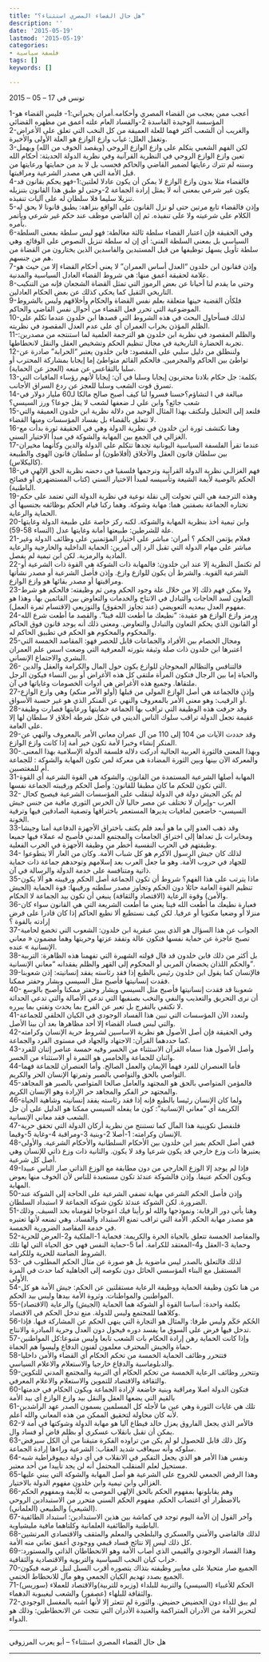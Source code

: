```yaml
---
title: "هل حال القضاء المصري استثناء؟"
description: ''
date: '2015-05-19'
lastmod: '2015-05-19'
categories:
- فلسفة سياسية
tags: []
keywords: []

---
```

تونس في 17 – 05 – 2015



1-أعجب ممن يعجب من القضاء المصري وأحكامه.أمران يحيراني:1- فليس القضاء هو المؤسسة الوحيدة الفاسدة 2-والفساد العام علته أعمق من مظهره القضائي  
2-والغريب أن الشعب أكثر فهما للعلة العميقة من كل النخب التي تعلق على الأعراض وتغفل العلل: غياب وازع الوازع هو العلة الأولى والأخيرة.  
3-لكن الفهم الشعبي يتكلم على وازع الوازع الروحي (ويقصد الخوف من الله) ويهمل تعين وازع الوازع الروحي في النظرية القرآنية وفي نظرية الدولة الحديثة: أحكام الله وسننه لم تترك رعايتها لضمير القاضي والحاكم فحسب بل لا بد من حمايتها ورعايتها من قبل الأمة التي هي مصدر الشرعية ومراقبتها.  
4-فالقضاء مثلا بدون وازع الوازع لا يمكن أن يكون عادلا لعلتين:1-فهو يحكم بقانون قد يكون غير شرعي بمعنى أنه لا يمثل إرادة الجماعة 2-وحتى لو طبق هذا القانون بتنزيله تنزيلا سليما فلا سلطان له على آليات تنفيذه.  
5-وإذن فالقضاء تابع مرتين حتى لو نزل القانون على الواقع بنزاهة: يطبق قانونا لا يحق له الكلام على شرعيته ولا على تنفيذه. ثم إن القاضي موظف عند حكم غير شرعي ويأتمر بأمره.  
6-وفي الحقيقة فإن اعتبار القضاء سلطة ثالثة مغالطة: فهو ليس سلطة بمعنى السلطة السياسي بل بمعنى السلطة الفني: أي إن له سلطة تنزيل النصوص على الوقائع. وهي سلطة تأويل يسهل توظيفها من قبل المستبدين والفاسدين الذين يختارون من القضاة من هم من جنسهم.  
7-وإذن فقانون ابن خلدون “العدل أساس العمران” لا يعني أحكام القضاء إلا من حيث هو علامة لحقيقة أعمق منها: هي شروط القضاء العادل السياسية والمدنية.  
8-وحتى ما يقدم لنا أحيانا عن بعض الرموز التي تمثل القضاة الشجعان فإنه من التنكيب التاريخي الثقيل كما يحكى كذلك عن بعض الحكام العادلين.  
9-فلكأن القضية حينها متعلقة بعلم نفس القضاة والحكام وأخلاقهم وليس بالشروط الموضوعية التي تحرر فعل القضاء من أحوال نفس القاضي والحاكم.  
10-لذلك فسأحاول البحث في هذه الشروط التي قصدها ابن خلدون عندما تكلم على الظلم المؤذن بخراب العمران أي على عدم العدل المقصود في نظريته.  
11-والظلم المقصود في نظرية ابن خلدون هو الترجمة العلمية لما استنتجه من مصدرين: تجربة الحضارة التاريخية في مجال تنظيم الحكم وتشخيص العقل والنقل لانحطاطها.  
12-ولننطلق من دليل سلبي على المقصود: فابن خلدون يعتبر “الحرابة” صادرة عن تواطئ بين الحاكم والمجرمين. فالحكم القائم متواطئ إما إيجابا بمشاركة المحترب أو سلبا بالتقاعس عن منعه (العجز عن الحماية).  
13-بكلمة: جل حكام بلادنا محتربون إيجابا وسلبا في آن: إيجابا لأنهم رؤساء المافيات التي تسرق قوت الشعب وسلبا للعجز عن ردع السراق الأجانب.  
14-مبالغة في ا لتشاؤم؟حسنا فسروا لنا كيف أصبح صالح مالكا لـ60 مليار دولار في شعب جائع؟ وابن علي لـ ضعفها لشعب لا يقل جوعا؟ ورز السيسي؟  
15-فلنعد إلى التحليل ولنكتف بهذا المثال الوحيد من دلالة نظرية ابن خلدون العميقة والتي لا تتعلق بالقضاء بل بفساد المؤسسات ومنها القضاء.  
16-وهنا نكتشف ثورة ابن خلدون في نظرية الدولة وهي في الحقيقة ثورة بدأت مع الغزالي في الجمع بين المهابة والشوكة في مبدأ الاختيار السني.  
17-عندما تقرأ الفلسفة السياسية اليونانية تجدها تتكلم على الدولة والدين وكأنهما مخيران بين سلطان قانون العقل والأخلاق (أفلاطون) أو سلطان قانون الهوى والطبيعة (كاليكلاس).  
18-فهم الغزالـي نظرية الدولة القرآنية وترجمها فلسفيا في دحضه نظرية الحق الإلهي في الحكم بالوصية لأيمة الشيعة وتأسيسه لمبدأ الاختيار السني (كتاب المستضهري أو فضائح الباطنية).  
19-وهذه الترجمة هي التي تحولت إلى نقلة نوعية في نظرية الدولة التي تعتمد على حكم تختاره الجماعة بصفتين هما: مهابة وشوكة. وهما ركنا قيام الحكم بوظائفه بجنسيها أي الحماية والرعاية.  
20-وابن تيمية أخذ بنظرية المهابة والشوكة. لكنه ركز خاصة على طبيعة الدولة وغايتها علة للشرطين: طبيعتها أمانة وغايتها عدل (النساء 58-59).  
21-فعلام يؤتمن الحكم ؟ أمران: مباشر على اختيار المؤتمنين على وظائف الدولة وغير مباشر على مهام الدولة التي تقبل الرد إلى أمرين: الحماية الداخلية والخارجية والرعاية المادية والرمزية. لكن ابن تيمية لم يفصل.  
22-لم تكتمل النظرية إلا عند ابن خلدون: فالمهابة ذات الشوكة هي القوة ذات الشرعية أو الشرعية القوية. والشرط أن يكون للوازع وازع. وإذن فأصل الشرعية أو مصدر نشأتها ومراقبتها أو مصدر بقائها هو وازع الوازع.  
23-ولا يمكن فهم ذلك إلا من خلال علة وجود الحكم ومن ثم وظيفته: فالحكم هو شرط التعاون لسد الحاجات والتبادل في الانتاج والخدمات والتعاوض بين القائمين بها. وهذا هو مفهوم العدل ببعديه التعويضي (عند تجاوز الحقوق) والتوزيعي (لاقتسام ثمرة العمل).  
24-ورمز وازع الوازع هو عقيدة: “نطيعك ما أطعت الله فينا”. والقصد ما أطعت شرع الله أو القانون الذي يحكم التعاون والتبادل والتعاوض. ومعنى ذلك أنه يوجد قانون فوق الحاكم والمحكوم والمحكوم هو الحكم في تطبيق الحاكم له.  
25-ومجال الخصام بين الأفراد والجماعات قابل للحصر فهو: المقاصد الخمسة التي اعتبرها ابن خلدون ذات صلة وثيقة بثورته المعرفية التي وضعت اسس علم العمران البشري والاجتماع الإنساني.  
26- فالتنافس والتظالم المحوجان للوازع يكون حول المال والكرامة والعقل والدين والحياة إما بين الرجال فتكون المرأة ملتقى كل هذه الأغراض أو بين النساء فيكون الرجل ملتقاها. وجميع هذه الأغراض هي أدوات الخصومات وغاياتها في آن.  
27-وإذن فالجماعة هي أصل الوازع المولى من قبلها (أولو الأمر منكم) وهي وازع الوازع أو الرقيب: وهو معنى الأمر بالمعروف والنهي عن المنكر الذي هو غير حسبة الأسواق.  
28-وقد حرفت هذه الوظيفة التي تراقب بها الجماعة حمايتها ورعايتها فصارت وظيفة عقيمة تجعل الدولة تراقب سلوك الناس الديني في شكل شرطة أخلاق لا سلطان لها إلا على العامة.  
29-وقد حددت الآيات من 104 إلى 110 من آل عمران معاني الأمر بالمعروف والنهي عن المنكر إنشاء وخبرا لأمة تكون خير أمة إذا كانت وازع الوازع.  
30-وبهذا المعنى فالثورة العربية الحالية أدركت دلالة فلسفة الدولة الإسلامية بهذا المعنى. والمعركة الآن بينها وبين الثورة المضادة هي معركة لمن تكون المهابة والشوكة : للجماعة أم للمغتصبين.  
31-المهابة أصلها الشرعية المستمدة من القانون. والشوكة هي القوة الشرعية أي القوة التي تكون للحكم ما كان مطبقا للقانون: وأصل الحكم ورقيبته الجماعة نفسها.  
32- لم يكن الجيش دولة في الدولة لينقلب على المؤسسات الشرعية فيصبح كحال العرب -وإيران لا تختلف عن مصر حاليا لأن الحرس الثوري مافية من جنس جيش السيسي- خاضعين لمافيات يديرها المستعمر باختراقها وتصفية الصادقين فيها وترقية الخونة.  
33-وقد ذهب العدو إلى ما هو أبعد فلم يكتف باختراق الأجهزة الدفاعية أمنا وجيشا ومخابرات بل تعداها إلى اختراق الجامعات والمجتمع المدني فأصبح له عملاء فيها جميعا وظيفتهم في الحرب النفسية أخطر من وظيفة الأجهزة في الحرب الفعلية.  
34- لذلك كان جيش الرسول الأكرم هو كل شباب الأمة. وكان من العار ألا يتطوعوا للجهاد في حروب الأمة. وهو ما جعل العرب بعد إسلامهم وتوحدهم جماعة ذات حماية ذاتية ومتنافسة على خدمة الدولة والرسالة في آن.  
35-ماذا يترتب على هذا الفهم؟ شروط أن تكون الجماعة أصل الحكم ورقيبته هو ألا يكون تنظيم القوة العامة حائلا دون الحكم وتجاوز مصدر سلطته ورقيبها: قوة الحماية (الجيش والأمن) وقوة الرعاية (الاقتصاد والثقافة) ينبغي أن تكون بيد الجماعة لا الحكام.  
36-فعبارة نطيعك ما أطعت الله فينا يعني ما أطعت الشريعة التي هي القانون سواء كان منزلا أو وضعيا مكتوبا أو عرفيا. لكن كيف نستطيع ألا نطيع الحاكم إذا كان قادرا على فرض إرادته بالقوة ؟  
37-الجواب عن هذا السؤال هو الذي يبين عبقرية ابن خلدون: الشعوب التي تخضع لحامية تصبح عاجزة عن حماية نفسها فتكون عالة وتفقد عزتها وحريتها وهما مضمون « معاني الإنسانية » عنده.  
38-بل أكثر من ذلك فابن خلدون قد قال قولته الشهيرة التي تفهمنا هذه الظاهرة: التربية والحكم اللذان يخضعان المربى أو المحكوم إلى القهر والظلم يفقدانه “معاني الإنسانية”.  
39-فالإنسان كما يقول ابن خلدون رئيس بالطبع إذا فقد رئاسته يفقد إنسانيته: إذن شعوبنا فقدت إنسانيتها فأصبح مثل السيسي وبشار وحفتر ممكنا.  
40- شعوبنا قد فقدت إنسانيتها فأصبح مثل السيسي وبشار وحفتر ممكنا وأصبح بالوسع أن نرى التحريق والتعذيب والنفي والنخب بصنفيها التي تدعي الأصالة والتي تدعي الحداثة لا تكتفي بالتفرج بل تعبر عن الفرح بما يحدث وتفتي بما يبرره.  
41-ولنعدد الآن المؤسسات التي تبين هذا الفساد الوجودي في الكيان الخلقي للجماعة والتي ليس فساد القضاء إلا أحد مظاهرها بعد أن بينا الأصل.  
42-وفي الحقيقة فإن أصل الأصول هو نظرية الاساسين لشروط حرية الإنسان وكرامته كما حددهما القرآن: الاجتهاد والجهاد في مستوى الفرد والجماعة.  
43-وأصل الأصول هذا سماه القرآن الاستثناء من الخسر وفيه خمسة عناصر إثنان للفرد واثنان للجماعة والخامس هو الثمرة أو الاستثناء من الخسر.  
44-فأما العنصران للفرد فهما الإيمان والعمل الصالح. وأما العنصران للجماعة فهما التواصي بالحق والتواصي بالصبر وثمرتها الإنسان الحر والكريم.  
45-فالمؤمن المتواصي بالحق هو المجتهد والعامل صالحا المتواصي بالصبر هو المجاهد والمجتهد حر الفكر والمجاهد حر الإرادة وهو الإنسان الكريم.  
46-ولما كان الإنسان رئيسا بالطبع فإنه إذا فقد رئاسته يفقد إنسانيته وشاهية الحياة الكريمة أي “معاني الإنسانية”: كون ما يفعله السيسي ممكنا هو الدليل على أن جل الشعب فقد معاني الإنسانية.  
47-فلنفصل تكوينية هذا المآل كما تستنتج من نظرية أركان الدولة التي تحقق حرية الإنسان وكرامته: 1-أصلا 2-وبنية 3-ومراقبة 4-وغاية 5-وقيما.  
48-ففي أصل الحكم يميز ابن خلدون بين الأحكام السلطانية والأحكام الشرعية. والأولى يعتبرها ذات وزع خارجي قد يكون شرعيا وقد لا يكون. والثانية ذات وزع ذاتي للإنسان وهي أصل كل شرعية.  
49-فإذا لم يوجد إلا الوزع الخارجي من دون مطابقة مع الوزع الذاتي صار الناس عبيدا ويكون الحكم عنيفا. وإذن فالشوكة عندئذ تكون مستعبدة للناس لأن الخوف منها يعوض المهابة.  
50-وإذن فأصل الحكم الشرعي مهابة تضفي الشرعية على الحاجة إلى الشوكة عند الضرورة. لكن الشوكة عندئذ تكون شوكة الجماعة لا استبداد السلطان.  
51-وهنا يأتي دور الرقابة: ونموذجها والله لو رأينا فيك اعوجاجا لقومناه بحد السيف. وذلك هو مصدر مهابة الحكم. الأمة التي تراقب تمنع الاستبداد والفساد. وهي تمنعه لأنها تعتبره في خدمة المقاصد الضرورية الخمسة.  
52-والمقاصد الخمسة تتعلق بالحياة الحرة والكريمة: فحماية 1-الملكية و2-العرض للحرية وحماية 3-العقل و4-المعتقد للكرامة. أما 5-حماية النفس فهي حق الحياة التي لها تلك الشروط الضامنة للحرية وللكرامة.  
53- لذلك فالتعلق بالصدر ليس ماضوية بل هو صورة عن مثال الحكم المطلوب في المستقبل مع البناء المؤسسي الحائل دون نكوصه إلى الجاهلية كما حدث في المرة الأولى.  
54-من هنا تكون وظيفة الحماية ووظيفة الرعاية مستقلتين عن الحكم: جيش الأمة هو كل المواطنين والمواطنات. وثروة الأمة بيدها وليس بيد الحكم.  
55-بكلمة واحدة: أساسا القوة أو الشوكة هما الحماية (الجيش) والرعاية (الاقتصاد) وكلاهما للمجتمع وليس للدولة. منع تدخل الحكم في الاقتصاد.  
56-الحُكم حَكَم وليس طرفا: والمثال هو التجارة التي ينهى الحكم عن المشاركة فيها. فإذا تدخل فيها فرض على السوق ما يفسد دوره فيحول دون العدل وحرية المبادرة والانتاج.  
57-وإذا كانت الحماية رهن إرادة الحكام بات الشعب تابعا وليس متبوعا:كل المواطنين حماة والجيش المحترف معلمون لفنون الدفاع وليسوا هم الحماة.  
58-فتتحرر وظائف الحماية الخمسة من تحكم الحكام أي القضاء والأمن داخليا والدبلوماسية والدفاع خارجيا والاستعلام والاعلام السياسي.  
59-وتتحرر وظائف الرعاية الخمسة من تحكم الحكام أي التربية والمجتمع المدني للتكوين والثقافة والاقتصاد للتموين والاستعلام والاعلام المعرفي.  
60-فتكون الدولة اصلا ومراقبة وبنية خاضعة لإرادة الجماعة ويكون الحكام في خدمتها بالقيم التي يضعها العقل والنقل بيد وازع الوازع أي بيد الأمة  
61-تلك هي غايات الثورة وهي عين ما لأجله كل المسلمين يسمون الصدر عهد الراشدين لأنه كان محاولة لتحقيق الممكن من هذه المعاني والله أعلم.  
62-فالأمر الذي يجعل الفاروق يعزل خالد فيطاع آليا هو مهابة الدولة وشوكتها في أمة لا يمكن أن تقبل بانقلاب عسكري أو بظلم قاض أو فساد وال.  
63-وكل ذلك قابل للحصول لو لم يكن من تراوده الفكرة متيقنا من أن الكل سيرفض سلوكه وأنه سيعاقب شديد العقاب: الشرعية وراءها إرادة الجماعة.  
64-ونفس هذا الأمر هو الذي يجعل التفكير في الانقلاب في أي دولة ديموقراطية شبه مستحيل لعلم المنقلب المحتمل أنه لن يجد تأييدا من أحد معتبر.  
65-وهذا الرفض الجمعي للخروج على الشرعية هو أصل المهابة والشوكة التي يبني عليها الغزالي وابن تيمية وابن خلدون مفهوم الدولة بالاختيار.  
66-وهم يقابلونها بمفهوم الحكم بالحق الإلهي الموصى به للأيمة وبمفهوم الحكم بالاضطرار أي اغتصاب الحكم. مفهوم الحكم السني متحرر من الاستبدادين الروحي (الشيعي) والطبيعي (العلماني).  
67-وآخر القول إن الأمة اليوم توجد في كماشة بين هذين الاستبدادين: استبداد الطائفية الباطنية والطائفية العلمانية وكلتاهما مافية مليشياوية.  
68-لذلك فالقاضي والأمني والعسكري والبلطجي والمعلم والمثقف والاقتصادي المرتشين كل ذلك ليس إلا نتائج فساد قيمي ووجودي أعمق تعاني منه الأمة.  
69-وهذا الفساد الوجودي والقيمي الذي أصاب الأمة وهو الانحطاطان الذاتي والمستورد: خراب كيان النخب السياسية والتربوية والاقتصادية والثقافية.  
70-الجميع صار متحيلا على معايير وظيفته بتذاك يتصوره أقرب السبل لنيل غرضه فيكون الجميع بصدد تهديم الكيان الجمعي وهو مآل للانحطاط الحتمي.  
71-الحكم للأغبياء (السيسي) والتربية للبلداء (وزيره للتربية)والاقتصاد للعملاء (سوريس) والثقافة للبلهاء (عصفور) والشعب ليغيبوبة الدهماء.  
72-لم يبق للداء دون الحضيض حضيض. والثورة لم تتعثر إلا لأنها أشبه بالمغسل الوجودي لتحرير الأمة من الأدران المتراكمة والعنيدة الأدران التي نتجت عن الانحطاطين: وذلك هو الدواء.

---

هل حال القضاء المصري استثناء؟ – أبو يعرب المرزوقي

---

###